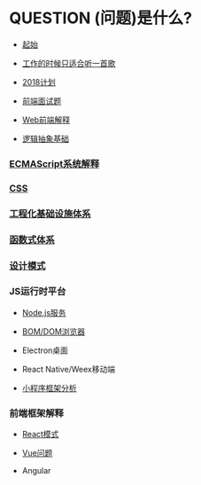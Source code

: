 # **QUESTION** (问题)是什么?
- [起始](起始.md)

- [工作的时候只适合听一首歌](工作的时候只适合听一首歌.md)

- [2018计划](2018计划.md)

- [前端面试题](前端面试题.md)

- [Web前端解释](Web前端解释.md)

- [逻辑抽象基础](逻辑抽象基础.md)

### [ECMAScript系统解释](ECMAScript系统解释/README.md)

### [CSS](CSS/CSS布局.md)

### [工程化基础设施体系](工程化基础设施体系/README.md)

### [函数式体系](函数式/函数式特征.md)

### [设计模式](设计模式/README.md)

### JS运行时平台

- [Node.js服务](NodeJS/README.md)

- [BOM/DOM浏览器](浏览器/README.md)

- Electron桌面

- React Native/Weex移动端

- [小程序框架分析](小程序/小程序框架分析.md)

### 前端框架解释

- [React模式](React模式/README.md)

- [Vue问题](Vue模式/README.md)

- Angular
